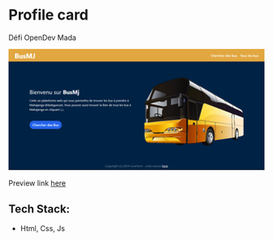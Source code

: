 # Profile card
Défi OpenDev Mada

![screenshot](https://github.com/Toukoms/bus-mahajanga/blob/main/screenshot.png)

Preview link [here](https://jinolyn.github.io/profile-card.github.io/)

## Tech Stack: 
 - Html, Css, Js